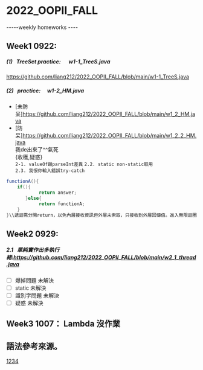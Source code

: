 # 2022_OOPII_FALL
-----weekly homeworks ----
## Week1 0922: 
##### (1) &nbsp; TreeSet practice: &emsp; w1-1_TreeS.java
https://github.com/liang212/2022_OOPII_FALL/blob/main/w1-1_TreeS.java
##### (2) &nbsp; practice: &emsp;w1-2_HM.java
* [未防呆]https://github.com/liang212/2022_OOPII_FALL/blob/main/w1_2_HM.java
* [防呆]https://github.com/liang212/2022_OOPII_FALL/blob/main/w1_2_2_HM.java  
    我de出來了^^氣死  
    {收穫,疑惑}  
    `2-1. valueOf跟parseInt差異`
`2.2. static non-static取用`  
`2.3. 我恨你輸入錯誤try-catch `
```JAVA
functionA(){
    if(){
            return answer;
       }else{
            return functionA;
    }
}\\遞迴需分開return，以免內層接收資訊但外層未索取，只接收到外層回傳值。進入無限迴圈。
``` 
## Week2 0929:
##### 2.1 &nbsp; 單純實作出多執行緒:https://github.com/liang212/2022_OOPII_FALL/blob/main/w2_1_thread.java
- [ ] 爆掉問題 未解決
- [ ] static 未解決
- [ ] 識別字問題 未解決
- [ ] 疑惑 未解決
## Week3 1007：&nbsp;Lambda 沒作業

## 語法參考來源。  
[1](https://blog.csdn.net/u012067966/article/details/50736647)[2](https://www.casper.tw/development/2019/11/23/ten-mins-learn-markdown/)[3](https://ithelp.ithome.com.tw/articles/10203758)[4](https://markdown.tw/)

